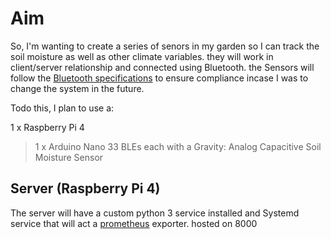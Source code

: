 # Aim

So, I'm wanting to create a series of senors in my garden so I can track the soil moisture as well as other climate variables. 
they will work in client/server relationship and connected using Bluetooth. the Sensors will follow the [Bluetooth specifications](specificationrefs.bluetooth.com)
 to ensure compliance incase I was to change the system in the future.


Todo this, I plan to use a:

 1 x Raspberry Pi 4 
 > 1 x Arduino Nano 33 BLEs each with a Gravity: Analog Capacitive Soil Moisture Sensor


## Server (Raspberry Pi 4)
The server will have a custom python 3 service installed and Systemd service that will act a [prometheus](https://prometheus.io/) exporter. hosted on 8000
 